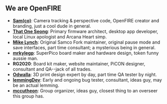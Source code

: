 ## We are OpenFIRE

 - **[Sam(co)](https://github.com/samuelballantyne)**: Camera tracking & perspective code, OpenFIRE creator and branding, just a cool dude in general.
 - **[That One Seong](https://github.com/SeongGino)**: Primary firmware architect, desktop app developer, local Linux apologist and Arcana Heart simp.
 - **[Mike Lynch](https://github.com/Prow7)**: Original Samco Fork maintainer, original pause mode and save interfaces, part time consultant; a mysterious being in general.
 - **[mrkylegp](https://github.com/mrkylegp)**: SuperPico board maker and hardware design, token funny aussie man.
 - **RG2020**: Board kit maker, website maintainer, PiCON designer, consultant and QA--jack of all trades.
 - **[Odwalla](https://github.com/Odwalla-J)**: 3D print design expert by day, part time QA tester by night.
 - **[lemmingDev](https://github.com/lemmingDev)**: Early and ongoing bug tester, consultant, ideas guy, may be an actual lemming.
 - **[mccutheon](https://github.com/mccutheon)**: Group organizer, ideas guy, closest thing to an overseer this group has.
